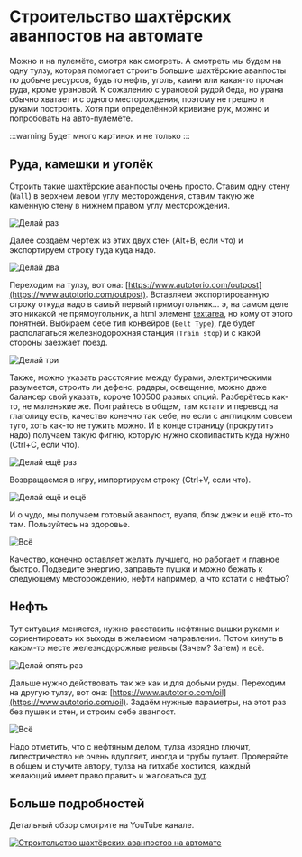 # Строительство шахтёрских аванпостов на автомате

Можно и на пулемёте, смотря как смотреть. А смотреть мы будем на одну тулзу, которая помогает строить большие шахтёрские аванпосты по добыче ресурсов, будь то нефть, уголь, камни или какая-то прочая руда, кроме урановой. К сожалению с урановой рудой беда, но урана обычно хватает и с одного месторождения, поэтому не грешно и руками построить. Хотя при определённой кривизне рук, можно и попробовать на авто-пулемёте.

:::warning Будет много картинок
и не только
:::

## Руда, камешки и уголёк

Строить такие шахтёрские аванпосты очень просто. Ставим одну стену (`Wall`) в верхнем левом углу месторождения, ставим такую же каменную стену в нижнем правом углу месторождения.

![Делай раз](../../images/MiningResources/Autotorio.01.png)

Далее создаём чертеж из этих двух стен (Alt+B, если что) и экспортируем строку туда куда надо.

![Делай два](../../images/MiningResources/Autotorio.02.png)

Переходим на тулзу, вот она: [https://www.autotorio.com/outpost](https://www.autotorio.com/outpost). Вставляем экспортированную строку откуда надо в самый первый прямоугольник... э, на самом деле это никакой не прямоугольник, а html элемент [textarea](https://www.w3schools.com/tags/tag_textarea.asp), но кому от этого понятней. Выбираем себе тип конвейров (`Belt Type`), где будет располагаться железнодорожная станция (`Train stop`) и с какой стороны заезжает поезд.

![Делай три](../../images/MiningResources/Autotorio.03.png)

Также, можно указать расстояние между бурами, электрическими разумеется, строить ли дефенс, радары, освещение, можно даже балансер свой указать, короче 100500 разных опций. Разберётесь как-то, не маленькие же. Поиграйтесь в общем, там кстати и перевод на глаголицу есть, качество конечно так себе, но если с англицким совсем туго, хоть как-то не тужить можно. И в конце страницу (прокрутить надо) получаем такую фигню, которую нужно скопипастить куда нужно (Ctrl+C, если что).

![Делай ещё раз](../../images/MiningResources/Autotorio.04.png)

Возвращаемся в игру, импортируем строку (Ctrl+V, если что).

![Делай ещё и ещё](../../images/MiningResources/Autotorio.05.png)

И о чудо, мы получаем готовый аванпост, вуаля, блэк джек и ещё кто-то там. Пользуйтесь на здоровье.

![Всё](../../images/MiningResources/Autotorio.06.png)

Качество, конечно оставляет желать лучшего, но работает и главное быстро. Подведите энергию, заправьте пушки и можно бежать к следующему месторождению, нефти например, а что кстати с нефтью?

## Нефть

Тут ситуация меняется, нужно расставить нефтяные вышки руками и сориентировать их выходы в желаемом направлении. Потом кинуть в каком-то месте железнодорожные рельсы (Зачем? Затем) и всё.

![Делай опять раз](../../images/MiningResources/Autotorio.07.png)

Дальше нужно действовать так же как и для добычи руды. Переходим на другую тулзу, вот она: [https://www.autotorio.com/oil](https://www.autotorio.com/oil). Задаём нужные параметры, на этот раз без пушек и стен, и строим себе аванпост.

![Всё](../../images/MiningResources/Autotorio.08.png)

Надо отметить, что с нефтяным делом, тулза изрядно глючит, липестричество не очень вдупляет, иногда и трубы путает. Проверяйте в общем и стучите автору, тулза на гитхабе хостится, каждый желающий имеет право править и жаловаться [тут](https://github.com/demipixel/autotorio).

## Больше подробностей

Детальный обзор смотрите на YouTube канале.

[![Строительство шахтёрских аванпостов на автомате](http://img.youtube.com/vi/BdD4tp3KQGc/0.jpg)](http://www.youtube.com/watch?v=BdD4tp3KQGc)
